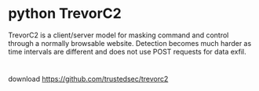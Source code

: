 # python TrevorC2 
TrevorC2 is a client/server model for masking command and control through a normally browsable website. Detection becomes much harder as time intervals are different and does not use POST requests for data exfil.
#
download
https://github.com/trustedsec/trevorc2